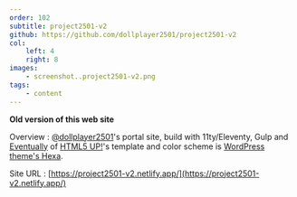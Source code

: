 ```yaml
---
order: 102
subtitle: project2501-v2
github: https://github.com/dollplayer2501/project2501-v2
col:
    left: 4
    right: 8
images:
    - screenshot..project2501-v2.png
tags:
    - content
---
```


**Old version of this web site**

Overview
:   [@dollplayer2501](https://github.com/dollplayer2501)'s portal site, build with 11ty/Eleventy, Gulp and [Eventually](https://html5up.net/eventually) of [HTML5 UP!](https://html5up.net/)'s template and color scheme is [WordPress theme's Hexa](https://wordpress.com/ja/theme/hexa).

Site URL
:   [https://project2501-v2.netlify.app/](https://project2501-v2.netlify.app/)
